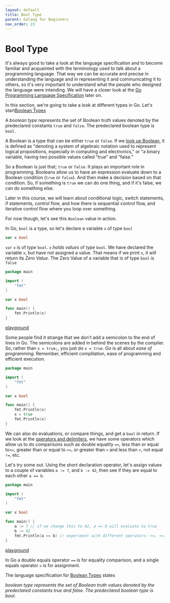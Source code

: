 ```yaml
---
layout: default
title: Bool Type  
parent: Golang for Beginners
nav_order: 23
---
```


#  Bool Type  

It's always good to take a look at the language specification and to become familiar and acquainted with the terminology used to talk about a programming language. That way we can be accurate and precise in understanding the language and in representing it and communicating it to others, so it's very important to understand what the people who designed the language were intending. We will have a closer look at the [Go Programming Language Specification](https://golang.org/ref/spec) later on.  
  
In this section, we're going to take a look at different types in Go. Let's start[Boolean Types](https://golang.org/ref/spec#Boolean_types)  
  
A _boolean type_ represents the set of Boolean truth values denoted by the predeclared constants `true` and `false`. The predeclared boolean type is `bool`.  
  
A Boolean is a type that can be either `true` or `false`. If we [look up Boolean](https://www.google.ca/search?q=define%3A+boolean&rlz=1C5CHFA_enCA702CA702&oq=define%3A+boolean&aqs=chrome..69i57j69i58.3231j0j7&sourceid=chrome&ie=UTF-8), it is defined as "denoting a system of algebraic notation used to represent logical propositions, especially in computing and electronics," or "a binary variable, having two possible values called “true” and “false.”  
  
So a Boolean is just that; `true` or `false`. It plays an important role in programming. Booleans allow us to have an expression evaluate down to a Boolean condition (`true` or `false`). And then make a decision based on that condition. So, if something is `true` we can do one thing, and if it's false, we can do something else.  
  
Later in this course, we will learn about conditional logic, switch statements, if statements, control flow, and how there is sequential control flow, and iterative control flow where you loop over something.  
  
For now though, let's see this `Boolean` value in action.  

In Go, `bool` is a type, so let's declare a variable `x` of type `bool`
  
```go
var x bool
```
`var` `x` is of _type_ `bool`. `x` _holds values_ of _type_ `bool`. We have declared the variable `x`, but have not assigned a value. That means if we print `x`, it will return its _Zero Value_. The Zero Value of a variable that is of type `bool` is `false`  
```go
package main

import (
	"fmt"
)

var x bool

func main() {
	fmt.Println(x)
}

```
[playground](https://play.golang.org/p/QuKLHA2JYG)  


Some people find it strange that we don't add a semicolon to the end of lines in Go. The semicolons are added in behind the scenes by the compiler. So, rather than `x = true;`, you just do `x = true`. Go is all about _ease of programming_. Remember, efficient complilation, ease of programming and efficient execution.  
  
```go
package main

import (
	"fmt"
)

var x bool

func main() {
	fmt.Println(x)
	x = true
	fmt.Println(x)
}
```

We can also do evaluations, or compare things, and get a `bool` in return. If we look at the [operators and delimiters](https://golang.org/ref/spec#Operators_and_Delimiters), we have some operators which allow us to do comparisons such as double equality `==`, less than or equal to`<=`, greater than or equal to `>=`, or greater than `>` and less than `<`, not equal `!=`, etc.  
  
Let's try some out. Using the short declaration operator, let's assign values to a couple of variables `a := 7`, and `b := 42`, then see if they are equal to each other `a == b`.  
  
```go
package main

import (
	"fmt"
)

var x bool

func main() {
	a := 7 // if we change this to 42, a == b will evaluate to true
	b := 42
	fmt.Println(a == b) // experiment with different operators: <=, >=, !=, >, <
}
```
[playground](https://play.golang.org/p/XUZP_Hwm_x)  
  
In Go a double equals operator `==` is for equality comparison, and a single equals operator `=` is for assignment.  
  
The language specification for [Boolean Types](https://golang.org/ref/spec#Boolean_types) states

_boolean type represents the set of Boolean truth values denoted by the predeclared constants true and false. The predeclared boolean type is bool._

